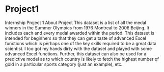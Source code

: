 # Project1
Internship Project 1
About Project
This dataset is a list of all the medal winners in the Summer Olympics from 1976
Montreal to 2008 Beijing. It includes each and every medal awarded within the period.
This dataset is intended for beginners so that they can get a taste of advanced Excel
functions which is perhaps one of the key skills required to be a great data scientist. I
too got my hands dirty with the dataset and played with some advanced Excel
functions. Further, this dataset can also be used for a predictive model as to which
country is likely to fetch the highest number of gold in a particular sports category (just
an example), etc.
